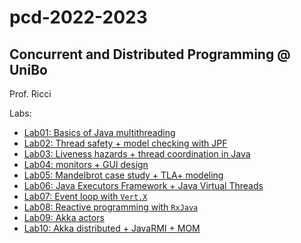 # pcd-2022-2023

## Concurrent and Distributed Programming @ UniBo

Prof. Ricci

Labs:

- [Lab01: Basics of Java multithreading](./app/src/main/java/pcd/lab01/)
- [Lab02: Thread safety + model checking with JPF](./app/src/main/java/pcd/lab02/)
- [Lab03: Liveness hazards + thread coordination in Java](./app/src/main/java/pcd/lab03/)
- [Lab04: monitors + GUI design](./app/src/main/java/pcd/lab04/)
- [Lab05: Mandelbrot case study + TLA+ modeling](./app/src/main/java/pcd/lab05/)
- [Lab06: Java Executors Framework + Java Virtual Threads](./app/src/main/java/pcd/lab06/)
- [Lab07: Event loop with `Vert.X`](./app/src/main/java/pcd/lab07/)
- [Lab08: Reactive programming with `RxJava`](./app/src/main/java/pcd/lab08/)
- [Lab09: Akka actors](./app/src/main/java/pcd/lab09/)
- [Lab10: Akka distributed + JavaRMI + MOM](./app/src/main/java/pcd/lab10/)
